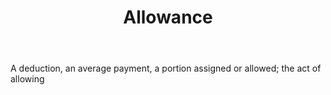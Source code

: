 ---
title: Allowance
permalink: "/definitions/allowance.html"
body: A deduction, an average payment, a portion assigned or allowed; the act of allowing
published_at: '2018-07-07'
layout: post
---